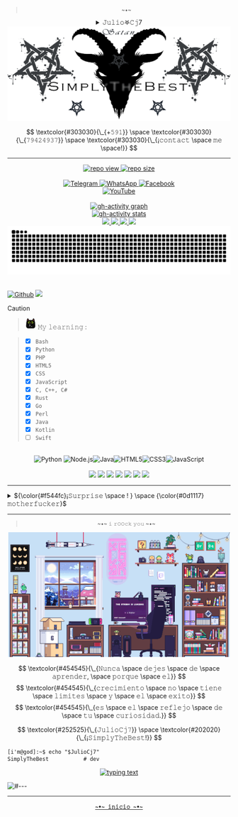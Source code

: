 <!--/*𝚂𝚒𝚖𝚙𝚕𝚢𝚃𝚑𝚎𝙱𝚎𝚜𝚝*/*𝚂𝚒𝚖𝚙𝚕𝚢𝚃𝚑𝚎𝙱𝚎𝚜𝚝*/*𝚂𝚒𝚖𝚙𝚕𝚢𝚃𝚑𝚎𝙱𝚎𝚜𝚝*/
  ——————————————————————————————————————————————————————————
  [¡𝙸𝙼𝙿𝙾𝚁𝚃𝙰𝙽𝚃!] 𝙳𝚎𝚓𝚊 𝚍𝚎 𝚌𝚘𝚙𝚒𝚊𝚛𝚖𝚎 𝚑𝚊𝚜𝚝𝚊 𝚎𝚕 𝚁𝙴𝙰𝙳𝙼𝙴.𝚖𝚍 ¡𝚒𝚗𝚖𝚞𝚗𝚍𝚘
  𝚊𝚗𝚒𝚖𝚊𝚕!, 𝚋𝚊𝚜𝚞𝚛𝚊𝚜 𝚌𝚘𝚖𝚘 𝚝𝚞 𝚗𝚘 𝚍𝚎𝚋𝚎𝚛í𝚊𝚗 𝚎𝚡𝚒𝚜𝚝𝚒𝚛, 𝚜𝚎 𝚊𝚞𝚝𝚎𝚗𝚝𝚒𝚌𝚘
  𝚢 𝚍𝚎𝚓𝚊 𝚍𝚎 𝚙𝚕𝚊𝚐𝚒𝚊𝚛 𝚜𝚌𝚛𝚒𝚙𝚝𝚜 𝚢 𝚎𝚜𝚝𝚒𝚕𝚘𝚜 𝚊𝚓𝚎𝚗𝚘𝚜.
  ——————————————————————————————————————————————————————————
/*𝚂𝚒𝚖𝚙𝚕𝚢𝚃𝚑𝚎𝙱𝚎𝚜𝚝*/*𝚂𝚒𝚖𝚙𝚕𝚢𝚃𝚑𝚎𝙱𝚎𝚜𝚝*/*𝚂𝚒𝚖𝚙𝚕𝚢𝚃𝚑𝚎𝙱𝚎𝚜𝚝*/-->

<!--
  [¡𝚁𝙴𝙵𝙴𝚁𝙴𝙽𝙲𝙴!] 𝚠𝚎𝚋𝚜𝚒𝚝𝚎𝚜:
  https://github.com/Ileriayo/markdown-badges
  https://gist.github.com/rxaviers/7360908
-->

<div align="center">
  <sup name="inicio">

  > \~•~
  </sup>
</div>

<div align="justify">
  <details align="center">
    <!--<summary>  ⸸𝕵𝖚𝖑𝖎𝖔𖤐𝖈𝖏7⸸ </summary>-->
    <summary>  𝙹𝚞𝚕𝚒𝚘𖤐𝙲𝚓7 </summary>
      <br>
      <p align="left"><strong><samp>「</samp></strong></p>
      <p align="center">
        <samp>
          <b>
              𝙿𝚛𝚘𝚢𝚎𝚌𝚝𝚘 𝚙𝚛𝚒𝚟𝚊𝚍𝚘 𝚢 𝚙𝚎𝚛𝚜𝚘𝚗𝚊𝚕,
          <br>
              𝚊𝚜í 𝚚𝚞𝚎 𝚙𝚞𝚎𝚍𝚎𝚜 𝚖𝚒𝚛𝚊𝚛 𝚙𝚎𝚛𝚘 𝚗𝚘 𝚌𝚘𝚙𝚒𝚊𝚛 𝚒𝚗𝚖𝚞𝚗𝚍𝚘 𝚊𝚗𝚒𝚖𝚊𝚕 𝚡𝙳
          </b>
        </samp>
      <p align="right"><strong><samp>」</samp></strong></p>
      <a href="#---">
        <img src= "https://github.com/Juliocj7/Juliocj7/blob/main/BarCj7.gif" />
      </a>
      <br>
      <samp>
          <b>
              ~ 𝚜𝚒𝚖𝚙𝚕𝚢 𝚝𝚑𝚎 𝚋𝚎𝚜𝚝 𝚖𝚢 𝚏𝚛𝚒𝚎𝚗𝚍 ~
          </b>
      </samp>
      <br>
      <a href="#---">
        <img src= "https://github.com/Juliocj7/Juliocj7/blob/main/BarCj7.gif" />
      </a>
      <br>
    </p>
  </details>
</div>

<div align="center">
  <a href="#---">
    <picture>
      <source media="(prefers-color-scheme: dark)" srcset="https://github.com/Juliocj7/Juliocj7/blob/main/imagesgif/banner-dark.gif">
      <img alt="banner-01 gh-profile" src="https://github.com/Juliocj7/Juliocj7/blob/main/imagesgif/banner-light.gif" />
    </picture>
  </a>
</div>

<!--
<div align="center">
  <p>𝚂 &nbsp;𝚒 &nbsp;𝚖 &nbsp;𝚙 &nbsp;𝚕 &nbsp;𝚢 &nbsp&nbsp;𝚃 &nbsp;𝚑 &nbsp;𝚎 &nbsp;&nbsp;𝙱 &nbsp;𝚎 &nbsp;𝚜 &nbsp;𝚝</p>
</div>
-->

$$
\textcolor{#303030}{\_{+𝟻𝟿𝟷}} \space \textcolor{#303030}{\_{𝟽𝟿𝟺𝟸𝟺𝟿𝟹𝟽}} \space \textcolor{#303030}{\_{¡𝚌𝚘𝚗𝚝𝚊𝚌𝚝 \space 𝚖𝚎 \space!}}
$$

---

<div align="center">
  <a href="#---">
    <img title="repo view" src=https://komarev.com/ghpvc/?username=Juliocj7&label=repo%20view&color=FF0000&style=plastic />
  </a>
  <a href="#---">
    <img title="repo size" src=https://img.shields.io/github/repo-size/Juliocj7/Juliocj7?label=repo%20size&color=f00&style=plastic />
  </a>
</div>

<div align="center">
  <br>
  <a href="https://t.me/JulioCj7">
    <img title="Telegram" src="https://img.shields.io/badge/Telegram-black?style=flat&logo=telegram&logoColor=0088cc" />
  </a>
  <a href="https://wa.me//+59179424937/?text=JulioCj7%20%F0%9F%92%A3%20SimplyTheBest">
    <img title="WhatsApp" src="https://img.shields.io/badge/Whatsapp-black?style=flat&logo=Whatsapp&logoColor=25D366" />
  </a>
  <a href="https://m.facebook.com/SimplyTheBest">
    <img title="Facebook" src="https://img.shields.io/badge/Facebook-black?style=flat&logo=Facebook&logoColor=2b5fcc" />
  </a>
  <br>
  <a href="https://youtube.com/c/JulioCj7">
    <img title="YouTube" src="https://img.shields.io/badge/YouTube-JulioCj7-red?style=social&logo=Youtube&logoColor=ff0000" />
  </a>
</div>

<br>

<div align="center">
  <a href="https://github.com/Ashutosh00710/github-readme-activity-graph">
    <picture>
      <source media="(prefers-color-scheme: dark)" srcset="https://github-readme-activity-graph.vercel.app/graph?username=Juliocj7&bg_color=111111&color=888&line=17c6e1&point=915bf1&hide_border=true&hide_title=true">
      <!--<img alt="gh-activity graph" src="https://github-readme-activity-graph.vercel.app/graph?username=Juliocj7&bg_color=111&color=ffffff&line=d4f4fa&point=ff0000&hide_border=true&hide_title=true" />-->
      <img alt="gh-activity graph" src="https://github-readme-activity-graph.vercel.app/graph?username=Juliocj7&bg_color=f0f1f2&color=888&line=17c6e1&point=915bf1&hide_border=true&hide_title=true" />
    </picture>
  </a>
</div>

<div align="center">
  <a href="https://github.com/Zachpocalypse/github-readme-stats">
    <!--<img alt="activity stats" src="https://github-readme-stats.vercel.app/api?username=Juliocj7&hide_title=true&hide_border=true&show_icons=true&include_all_commits=true&locale=es&count_private=true&theme=dark&icon_color=31ff0d&title_color=969696&bg_color=101010" />-->
    <!--<img alt="activity stats" src="https://github-readme-stats.vercel.app/api?username=JulioCj7&hide_title=true&hide_border=true&show_icons=true&include_all_commits=true&locale=es&count_private=true&line_height=21&text_color=000&icon_color=000&bg_color=0,ea6161,ffc64d,fffc4d,52fa5a&theme=graywhite" />-->
    <img alt="gh-activity stats" src="https://github-readme-stats.vercel.app/api?username=JulioCj7&hide_title=true&hide_border=true&show_icons=true&include_all_commits=true&locale=es&count_private=true&line_height=21&text_color=000&icon_color=000&bg_color=0,52fa5a,4dfcff,c64dff&theme=graywhite" />
  </a>
  <br>
  <a href="https://github.com/Juliocj7/CriptoCj7">
    <!--<img src="https://github-readme-stats.vercel.app/api/pin/?username=Juliocj7&repo=CriptoCj7&show_icons=true&theme=dark&locale=es&hide_border=true&icon_color=31ff0d&title_color=969696&bg_color=101010" />-->
    <img src="https://github-readme-stats.vercel.app/api/pin/?username=Juliocj7&repo=CriptoCj7&show_icons=true&locale=es&hide_border=true&icon_color=000&title_color=444&text_color=454545&bg_color=0,52fa5a,4dfcff,c64dff&theme=graywhite" />
  </a>
  <a href="https://github.com/Juliocj7/BinsgenCj7">
    <!--<img src="https://github-readme-stats.vercel.app/api/pin/?username=Juliocj7&repo=BinsgenCj7&show_icons=true&theme=dark&locale=es&hide_border=true&icon_color=31ff0d&title_color=969696&bg_color=101010" />-->
    <img src="https://github-readme-stats.vercel.app/api/pin/?username=Juliocj7&repo=BinsgenCj7&show_icons=true&locale=es&hide_border=true&icon_color=000&title_color=444&text_color=454545&bg_color=0,52fa5a,4dfcff,c64dff&theme=graywhite" />
  </a>
  <a href="https://github.com/Juliocj7/DarkPhishCj7">
    <!--<img src="https://github-readme-stats.vercel.app/api/pin/?username=Juliocj7&repo=DarkPhishCj7&show_icons=true&theme=dark&locale=es&hide_border=true&icon_color=31ff0d&title_color=969696&bg_color=101010" />-->
    <img src="https://github-readme-stats.vercel.app/api/pin/?username=Juliocj7&repo=DarkPhishCj7&show_icons=true&locale=es&hide_border=true&icon_color=000&title_color=444&text_color=454545&bg_color=0,52fa5a,4dfcff,c64dff&theme=graywhite" />
  </a>
  <a href="https://github.com/Juliocj7/FlagCaptureCj7">
    <!--<img src="https://github-readme-stats.vercel.app/api/pin/?username=Juliocj7&repo=FlagCaptureCj7&show_icons=true&theme=dark&locale=es&hide_border=true&icon_color=31ff0d&title_color=969696&bg_color=101010" />-->
    <img src="https://github-readme-stats.vercel.app/api/pin/?username=Juliocj7&repo=FlagCaptureCj7&show_icons=true&locale=es&hide_border=true&icon_color=000&title_color=444&text_color=454545&bg_color=0,52fa5a,4dfcff,c64dff&theme=graywhite" />
  </a>
</div>

<div align="center">
  <a href="#---">
    <picture>
      <source media="(prefers-color-scheme: dark)" srcset="https://github.com/JulioCj7/JulioCj7/blob/output/github-snake-best.svg">
      <img alt="snake gh-profile" src="https://github.com/JulioCj7/JulioCj7/blob/output/github-snake-light.svg" />
    </picture>
  </a>
</div>

<br>

[![Github](https://img.shields.io/badge/-𝙶𝚒𝚝𝚑𝚞𝚋-181717?logo=Github&logoColor=black&color=FF0000&style=flat)](https://github.com/JulioCj7)
![](https://api.visitorbadge.io/api/VisitorHit?user=Juliocj7&repo=github-visitors-badge&label=𝚟𝚒𝚎𝚠𝚜&labelColor=%23333&countColor=%23211F18&style=flat)

> [!CAUTION]
> > <img title="icon kitty" src="https://raw.githubusercontent.com/Juliocj7/Juliocj7/main/imagesgif/kitty.png" width="25" height="25" /> 𝙼𝚢 𝚕𝚎𝚊𝚛𝚗𝚒𝚗𝚐 :
>
> > * [x] `𝙱𝚊𝚜𝚑`
> > * [x] `𝙿𝚢𝚝𝚑𝚘𝚗` 
> > * [x] `𝙿𝙷𝙿`
> > * [x] `𝙷𝚃𝙼𝙻𝟻`
> > * [x] `𝙲𝚂𝚂`
> > * [x] `𝙹𝚊𝚟𝚊𝚂𝚌𝚛𝚒𝚙𝚝`
> > * [x] `𝙲, 𝙲++, 𝙲#`
> > * [x] `𝚁𝚞𝚜𝚝`
> > * [x] `𝙶𝚘`
> > * [x] `𝙿𝚎𝚛𝚕`
> > * [x] `𝙹𝚊𝚟𝚊`
> > * [x] `𝙺𝚘𝚝𝚕𝚒𝚗`
> > * [ ] `𝚂𝚠𝚒𝚏𝚝`

<!--
> [!CAUTION]
> <blockquote>
> <details>
>  <summary>&nbsp; <img title="icon kitty" src="https://raw.githubusercontent.com/Juliocj7/Juliocj7/main/imagesgif/kitty.png" width="20" height="20" /> 𝙼𝚢 𝚕𝚎𝚊𝚛𝚗𝚒𝚗𝚐 :</summary>
>
> ###
> * [x] `𝙱𝚊𝚜𝚑`
> * [x] `𝙿𝚢𝚝𝚑𝚘𝚗` 
> * [x] `𝙿𝙷𝙿`
> * [x] `𝙷𝚃𝙼𝙻𝟻`
> * [x] `𝙲𝚂𝚂`
> * [x] `𝙹𝚊𝚟𝚊𝚂𝚌𝚛𝚒𝚙𝚝`
> * [x] `𝙲, 𝙲++, 𝙲#`
> * [x] `𝚁𝚞𝚜𝚝`
> * [x] `𝙶𝚘`
> * [x] `𝙿𝚎𝚛𝚕`
> * [x] `𝙹𝚊𝚟𝚊`
> * [x] `𝙺𝚘𝚝𝚕𝚒𝚗`
> * [ ] `𝚂𝚠𝚒𝚏𝚝`
> </details>
> </blockquote>
-->

<br>

<div align="center">
  <img width=36 alt="Python" src="https://raw.githubusercontent.com/danielcranney/readme-generator/main/public/icons/skills/python-colored.svg"> <img width=36 alt="Node.js" src="https://raw.githubusercontent.com/danielcranney/readme-generator/main/public/icons/skills/nodejs-colored.svg"><img width=36 alt="Java" src="https://raw.githubusercontent.com/danielcranney/readme-generator/main/public/icons/skills/java-colored.svg"><img width=36 alt="HTML5" src="https://raw.githubusercontent.com/danielcranney/readme-generator/main/public/icons/skills/html5-colored.svg"><img width=36 alt="CSS3" src="https://raw.githubusercontent.com/danielcranney/readme-generator/main/public/icons/skills/css3-colored.svg"><img width=36 alt="JavaScript" src="https://raw.githubusercontent.com/danielcranney/readme-generator/main/public/icons/skills/javascript-colored.svg">
  <br>
  <br>
  <img src="https://img.shields.io/badge/Android-black?style=flat&logo=android&logoColor=98ed64">
  <img  src="https://img.shields.io/badge/Linux-black?style=flat&logo=linux">
  <img  src="https://img.shields.io/badge/Kali_Linux-black?style=flat&logo=kalilinux&logoColor=00ffff">
  <img  src="https://img.shields.io/badge/Ubuntu-black?style=flat&logo=ubuntu">
  <img src="https://img.shields.io/badge/Alpine_Linux-black?style=flat&logo=alpine-linux&logoColor=38b6e0">
  <img src="https://img.shields.io/badge/Arch_Linux-black?style=flat&logo=Arch-Linux&logoColor=d23ce6">
  <img src="https://img.shields.io/badge/Debian-black?style=flat&logo=debian&logoColor=ff0000">
</div>

<hr>

<!--
<div align="center">
  <a href="#---">
    <picture>
      <source media="(prefers-color-scheme: dark)" srcset="https://raw.githubusercontent.com/juliocj7/juliocj7/main/myusercard/dark_mode.svg">
      <img alt="card gh-profile" src="https://raw.githubusercontent.com/juliocj7/juliocj7/main/myusercard/light_mode.svg" />
    </picture>
  </a>
</div>
-->

<details>
  <summary> ${\color{#f544fc}¡𝚂𝚞𝚛𝚙𝚛𝚒𝚜𝚎 \space ! } \space {\color{#0d1117}𝚖𝚘𝚝𝚑𝚎𝚛𝚏𝚞𝚌𝚔𝚎𝚛}$ </summary>
  <br>
  <a href="#---">
    <picture>
      <source media="(prefers-color-scheme: dark)" srcset="https://raw.githubusercontent.com/juliocj7/juliocj7/main/myusercard/dark_mode.svg">
      <img alt="card gh-profile" src="https://raw.githubusercontent.com/juliocj7/juliocj7/main/myusercard/light_mode.svg" />
    </picture>
  </a>
  <p align="center"> ${\color{#252525}}^{\color{#252525}\text{¡𝚂𝚒𝚖𝚙𝚕𝚢𝚃𝚑𝚎𝙱𝚎𝚜𝚝!}}$ </p>
</details>

<hr>

<!--
$${\color{#202020}!} \space {\color{#333}Nunca \space dejes \space de \space aprender} \space {\color{#202020}!}$$
-->

<div align="center">
  <sub>

  > \~•~ 𝚒 𝚛𝙾𝙾𝚌𝚔 𝚢𝚘𝚞 \~•~
  </sub>
</div>

<div align="center">
  <a href="#---">
    <picture>
      <source media="(prefers-color-scheme: dark)" srcset="https://raw.githubusercontent.com/juliocj7/juliocj7/main/imagesgif/g-01.gif">
      <img alt="banner-02 gh-profile" width="500" src="https://raw.githubusercontent.com/juliocj7/juliocj7/main/imagesgif/g-04.gif" />
    </picture>
  </a>
</div>  

<!--  while(!(success = try()))  -->

$$
\textcolor{#454545}{\_{𝙽𝚞𝚗𝚌𝚊 \space 𝚍𝚎𝚓𝚎𝚜 \space 𝚍𝚎 \space 𝚊𝚙𝚛𝚎𝚗𝚍𝚎𝚛, \space 𝚙𝚘𝚛𝚚𝚞𝚎 \space 𝚎𝚕}}
$$
$$
\textcolor{#454545}{\_{𝚌𝚛𝚎𝚌𝚒𝚖𝚒𝚎𝚗𝚝𝚘 \space 𝚗𝚘 \space 𝚝𝚒𝚎𝚗𝚎 \space 𝚕𝚒𝚖𝚒𝚝𝚎𝚜 \space 𝚢 \space 𝚎𝚕 \space 𝚎𝚡𝚒𝚝𝚘}}
$$
$$
\textcolor{#454545}{\_{𝚎𝚜 \space 𝚎𝚕 \space 𝚛𝚎𝚏𝚕𝚎𝚓𝚘 \space 𝚍𝚎 \space 𝚝𝚞 \space 𝚌𝚞𝚛𝚒𝚘𝚜𝚒𝚍𝚊𝚍.}}
$$  

$$
\textcolor{#252525}{\_{𝙹𝚞𝚕𝚒𝚘𝙲𝚓𝟽}} \space \textcolor{#202020}{\_{¡𝚂𝚒𝚖𝚙𝚕𝚢𝚃𝚑𝚎𝙱𝚎𝚜𝚝!}}
$$

<!--        :(){ :|:& };:        -->

<!--
```math
\textcolor{#353535}{_{𝙲𝚘𝚗𝚝𝚊𝚌𝚝: }} \quad \textcolor{#252525}{_{+𝟻𝟿𝟷}} \space \textcolor{#f85149}{_{𝟽𝟿𝟺𝟸𝟿𝟿𝟹𝟽}}
```
-->

<!--
```console
i'm@god:~$ echo "$JulioCj7"
𝚂𝚒𝚖𝚙𝚕𝚢𝚃𝚑𝚎𝙱𝚎𝚜𝚝
```
-->

```ShellSession
[𝚒'𝚖@𝚐𝚘𝚍]:~$ 𝚎𝚌𝚑𝚘 "$𝙹𝚞𝚕𝚒𝚘𝙲𝚓𝟽"
𝚂𝚒𝚖𝚙𝚕𝚢𝚃𝚑𝚎𝙱𝚎𝚜𝚝           # 𝚍𝚎𝚟
```

<div align="center">
  <a href="https://git.io/typing-svg">
    <img alt="typing text" src="https://readme-typing-svg.herokuapp.com?color=454545&lines=1.01++³⁶⁵;+++;+++&center=true&font=Varela%20Round&size=15" />
  </a>
</div>  

![#---](https://capsule-render.vercel.app/api?type=wave&color=gradient&customColorList=6&height=120&section=footer)

<!--
![footer](https://capsule-render.vercel.app/api?type=waving&color=87ff00&height=150&section=footer)
-->

***

<div align="center">
  <a href="#inicio">
    <code><b>~•~ 𝚒𝚗𝚒𝚌𝚒𝚘 ~•~</b></code>
  </a>
</div>

<!--
<details>
  <summary>
    <h6> SimplyTheBest </h6>
  </summary>

----

</details>


> [!CAUTION]
> <blockquote>
> <details>
>  <summary>&nbsp; :egg: 𝙴𝚊𝚜𝚝𝚎𝚛 𝚎𝚐𝚐 :egg:</summary>
>
> ###
> $${\color{#353535}𝙰𝚞𝚝𝚑𝚘𝚛..: } \space {\color{#f85149}𝚂𝚒𝚖𝚙𝚕𝚢𝚃𝚑𝚎𝙱𝚎𝚜𝚝}$$
> $${\color{#353535}𝙲𝚘𝚗𝚝𝚊𝚌𝚝.: } \space {\color{#252525}+𝟻𝟿𝟷} \space {\color{#f85149}𝟽𝟿𝟺𝟸𝟺𝟿𝟹𝟽}$$
> </details>
> </blockquote>


<a href="https://stardev.io/developers/Juliocj7">
  <img alt="check out profile" src="https://stardev.io/developers/Juliocj7/badge/languages/global.svg" /></a>

[![Watch the video](https://i.imgur.com/vKb2F1B.png)](https://youtu.be/vt5fpE0bzSY)

[![Watch the video](https://img.youtube.com/vi/T-D1KVIuvjA/maxresdefault.jpg)](https://youtu.be/T-D1KVIuvjA)
-->

<!--
<div align="center">
  <p>
    <a href="mailto:SimplyTheBest@gmail.com" target="_blank" title="mail">
      <img src="https://img.shields.io/badge/-Mail-ff4500?style=flat&logo=gmail&logoColor=white" />
    </a>
    <a href="https://JulioCj7.github.io/projects" target="_blank" title="blog">
      <img src="https://img.shields.io/badge/-Projects-3a3a3a?style=flat&logo=github&logoColor=white" />
    </a>
  </p>
</div>

<a href="https://github.com/JulioCj7">
  <table align="right">
      <tr>
          <td>
            👉 &nbsp;&nbsp;exit 0
          </td>
      </tr>
  </table>
</a>

### $\color{red}{Simply\ The\ Best\ JulioCj7!}$

<div align="center">

##### **[`             Inicio              `](#)**
</div>
-->

<!-- 𝙲𝚘𝚙𝚢𝚛𝚒𝚐𝚑𝚝 © 𝟸𝟶𝟸𝟻 𝚊𝚕𝚕 𝚛𝚒𝚐𝚑𝚝𝚜 𝚛𝚎𝚜𝚎𝚛𝚟𝚎𝚍 🖕🏻 -->
